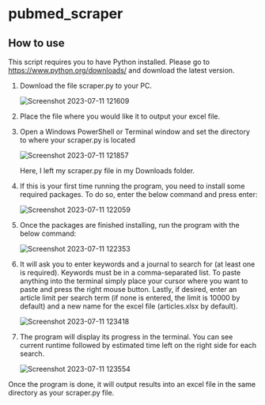 # pubmed_scraper

## How to use
This script requires you to have Python installed. Please go to 
https://www.python.org/downloads/
and download the latest version.

1) Download the file scraper.py to your PC.

   ![Screenshot 2023-07-11 121609](https://github.com/maxbrkstone/pubmed_scraper/assets/138939588/c120c9b4-edc8-47ad-9045-db1555b9341a)
   
2) Place the file where you would like it to output your excel file.
   
3) Open a Windows PowerShell or Terminal window and set the directory to where your scraper.py is located

   ![Screenshot 2023-07-11 121857](https://github.com/maxbrkstone/pubmed_scraper/assets/138939588/e3fcc6d8-e262-4e73-b0e0-76598a00b328)

   Here, I left my scraper.py file in my Downloads folder.
   
4) If this is your first time running the program, you need to install some required packages. To do so, enter the below command and press enter:

   ![Screenshot 2023-07-11 122059](https://github.com/maxbrkstone/pubmed_scraper/assets/138939588/7de26e32-cad4-4d2e-b1f6-cecfdec1fa52)
5) Once the packages are finished installing, run the program with the below command:

   ![Screenshot 2023-07-11 122353](https://github.com/maxbrkstone/pubmed_scraper/assets/138939588/acab1da0-89f1-4fcf-af9d-0fb42bd64c81)

6) It will ask you to enter keywords and a journal to search for (at least one is required). Keywords must be in a comma-separated list. To paste anything into the terminal simply place your cursor where you want to paste and press the right mouse button. Lastly, if desired, enter an article limit per search term (if none is entered, the limit is 10000 by default) and a new name for the excel file (articles.xlsx by default).

   ![Screenshot 2023-07-11 123418](https://github.com/maxbrkstone/pubmed_scraper/assets/138939588/b4c2d939-ccfb-413c-a390-91cde8b265b3)

7) The program will display its progress in the terminal. You can see current runtime followed by estimated time left on the right side for each search.

    ![Screenshot 2023-07-11 123554](https://github.com/maxbrkstone/pubmed_scraper/assets/138939588/e4caf562-7af4-4cf7-a332-f5e262e8d4b1)

Once the program is done, it will output results into an excel file in the same directory as your scraper.py file.
